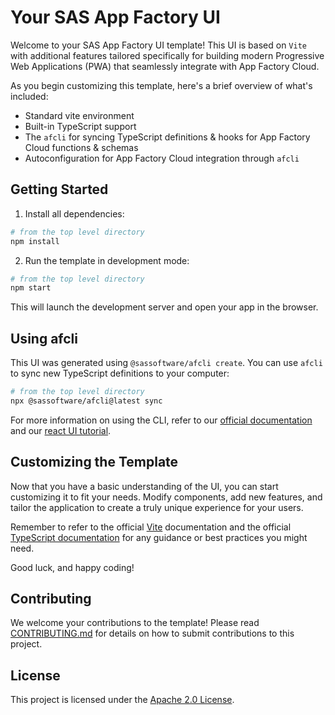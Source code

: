 # Your SAS App Factory UI

Welcome to your SAS App Factory UI template! This UI is based on `Vite` with additional features tailored specifically for building modern Progressive Web Applications (PWA) that seamlessly integrate with App Factory Cloud.

As you begin customizing this template, here's a brief overview of what's included:

- Standard vite environment
- Built-in TypeScript support
- The `afcli` for syncing TypeScript definitions & hooks for App Factory Cloud functions & schemas
- Autoconfiguration for App Factory Cloud integration through `afcli`

## Getting Started

1. Install all dependencies:

```bash
# from the top level directory
npm install
```

2. Run the template in development mode:

```bash
# from the top level directory
npm start
```

This will launch the development server and open your app in the browser.

## Using afcli

This UI was generated using `@sassoftware/afcli create`. You can use `afcli` to sync new TypeScript definitions to your computer:

```bash
# from the top level directory
npx @sassoftware/afcli@latest sync
```

For more information on using the CLI, refer to our [official documentation](https://appfactory-docs.engage.sas.com) and our [react UI tutorial](https://appfactory-docs.engage.sas.com/4-tutorials/react/).

## Customizing the Template

Now that you have a basic understanding of the UI, you can start customizing it to fit your needs. Modify components, add new features, and tailor the application to create a truly unique experience for your users.

Remember to refer to the official [Vite](https://vitejs.dev/) documentation and the official [TypeScript documentation](https://www.typescriptlang.org/) for any guidance or best practices you might need.

Good luck, and happy coding!


## Contributing

We welcome your contributions to the template! Please read [CONTRIBUTING.md](CONTRIBUTING.md) for details on how to submit contributions to this project. 

## License

This project is licensed under the [Apache 2.0 License](LICENSE).
